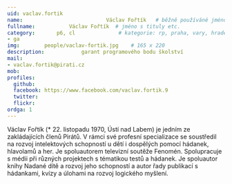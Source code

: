 ```yaml
---
uid: vaclav.fortik
name:                           Václav Fořtík  	# běžně používáné jméno
fullname: 			Václav Fořtík  # jméno s tituly etc.
category:       p6, cl              # kategorie: rp, praha, vary, hradec, jmk, senat
- ga
img: 		people/vaclav-fortik.jpg    # 165 x 220
description: 			garant programového bodu školství             	        			# kratký popis, max 160 znaků
mail:
- vaclav.fortik@pirati.cz
mob: 				
profiles:
  github: 
  facebook: https://www.facebook.com/vaclav.fortik.9
  twitter: 
  flickr: 
ordga: 1
---
```


Václav Fořtík (* 22. listopadu 1970, Ústí nad Labem) je jedním ze zakládajících členů Pirátů. V rámci své profesní specializace se soustředil na rozvoj intelektových schopností u dětí i dospělých pomocí hádanek, hlavolamů a her. Je spoluautorem televizní soutěže Fenomén. Spolupracuje s médii při různých projektech s tématikou testů a hádanek. Je spoluautor knihy Nadané dítě a rozvoj jeho schopností a autor řady publikací s hádankami, kvízy a úlohami na rozvoj logického myšlení. 
